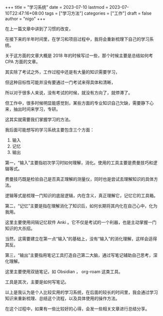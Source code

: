 +++
title = "学习系统"
date = 2023-07-10
lastmod = 2023-07-10T22:47:16+08:00
tags = ["学习方法"]
categories = ["工作"]
draft = false
author = "nigo"
+++

在上一篇文章中讲到了习惯的改变，

在接下来的半年时间里，在学习和项目过程中，我将会重新梳理下自己的学习系统。

关于这方面的文章大概是 2018 年的时候写过一些，那个时候主要是总结如何考 CPA 方面的文章。

其实除了考试之外，工作过程中还是有大量的知识需要学习，

但这种目标性可能并没有要通过一门考试来得具体和清晰，

所以对于很多人来说，没有考试的时候，就没有方向了，就停滞了。

但工作中，很多时候明显能感觉到，某些方面的专业知识自己欠缺，需要静下心来，抽出时间来学习，专研。

这其实就需要我们掌握学习的方法。

我后面可能想写的学习系统主要包含三个方面：

1.  输入
2.  记忆
3.  输出

第一，“输入”主要指初次学习时如何理解，消化。使用的工具主要是费曼技巧和逻辑等式。

费曼技巧既是检验自己是否真正理解的测量仪，同时也是尝试去理解知识的具体方法。

逻辑等式是梳理一门知识的底层逻辑，内在含义，真正理解它，记忆它的工具箱。

第二，“记忆”主要是指在理解消化了知识后，如何长期将其内化在自己心中，化为我用。

这里主要使用间隔记忆软件 Anki 。它不仅是考试的一个利器，也是主动掌握一门知识的大杀招。

当然，这需要建立在第一点“输入”的基础上，没有“输入”的消化理解，这样会适得其反。

第三，“输出”主要指用笔记工具打造自己第二大脑，通过写笔记辅助自己思考，深化理解。

这里主要使用双链笔记，如 Obsidian ， org-roam 这类工具。

工具是其次，主要是如何写笔记。

以上是我认为是个人比较实用的学习系统，在后面的较长的时间里，我会通过学习知识来重新梳理、总结这个流程，以及具体使用的操作方法。

在这个过程中，如果有一些比较好的心得，会发一些相关文章进行总结分享。
